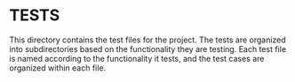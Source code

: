 # TESTS
This directory contains the test files for the project. The tests are organized into subdirectories based on the functionality they are testing. Each test file is named according to the functionality it tests, and the test cases are organized within each file.